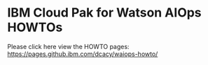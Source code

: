 # IBM Cloud Pak for Watson AIOps HOWTOs

Please click here view the HOWTO pages: <https://pages.github.ibm.com/dcacy/waiops-howto/>
